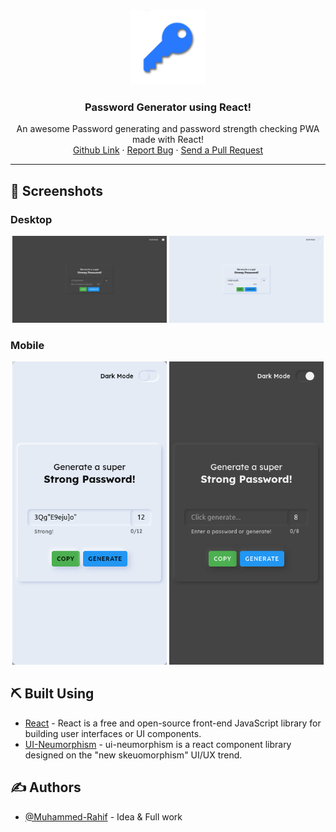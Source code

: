 <!-- PROJECT LOGO -->
<br />
<p align="center">
  <a href="https://github.com/Muhammed-Rahif/Password-Generator/" target="_blank">
    <img src="public/assets/logo.jpg" alt="Logo" width="120">
  </a>

  <h3 align="center">Password Generator using React!</h3>

  <p align="center">
    An awesome Password generating and password strength checking PWA made with React!
    <br />
    <a href="https://github.com/Muhammed-Rahif/Password-Generator/">Github Link</a>
    ·
    <a href="https://github.com/Muhammed-Rahif/Password-Generator/issues/">Report Bug</a>
    ·
    <a href="https://github.com/Muhammed-Rahif/Password-Generator/pulls/">Send a Pull Request</a>
  </p>
</p>

---

## 📱️ Screenshots <a name = "screenshots"></a>

### Desktop

<div align="center">
  <img width="49%" src="screenshots/shot-1.png" alt="Shot 1" />
  <img width="49%" src="screenshots/shot-2.png" alt="Shot 2" />
 
</div>

### Mobile

<div align="center">
  <img width="49%" src="screenshots/shot-3.png" alt="Shot 3" />
  <img width="49%" src="screenshots/shot-4.png" alt="Shot 4" />
</div>

## ⛏️ Built Using <a name = "built_using"></a>

- [React](https://www.themoviedb.org/) - React is a free and open-source front-end JavaScript library for building user interfaces or UI components.
- [UI-Neumorphism](https://akaspanion.github.io/ui-neumorphism/) - ui-neumorphism is a react component library designed on the "new skeuomorphism" UI/UX trend.

## ✍️ Authors <a name = "authors"></a>

- [@Muhammed-Rahif](https://github.com/Muhammed-Rahif) - Idea & Full work

<!-- ## 🎉 Acknowledgements <a name = "acknowledgement"></a>

- Hat tip to anyone whose code was used
- Inspiration
- References -->
